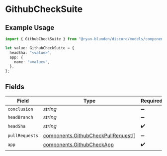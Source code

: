 # GithubCheckSuite

## Example Usage

```typescript
import { GithubCheckSuite } from "@ryan-blunden/discord/models/components";

let value: GithubCheckSuite = {
  headSha: "<value>",
  app: {
    name: "<value>",
  },
};
```

## Fields

| Field                                                                                    | Type                                                                                     | Required                                                                                 | Description                                                                              |
| ---------------------------------------------------------------------------------------- | ---------------------------------------------------------------------------------------- | ---------------------------------------------------------------------------------------- | ---------------------------------------------------------------------------------------- |
| `conclusion`                                                                             | *string*                                                                                 | :heavy_minus_sign:                                                                       | N/A                                                                                      |
| `headBranch`                                                                             | *string*                                                                                 | :heavy_minus_sign:                                                                       | N/A                                                                                      |
| `headSha`                                                                                | *string*                                                                                 | :heavy_check_mark:                                                                       | N/A                                                                                      |
| `pullRequests`                                                                           | [components.GithubCheckPullRequest](../../models/components/githubcheckpullrequest.md)[] | :heavy_minus_sign:                                                                       | N/A                                                                                      |
| `app`                                                                                    | [components.GithubCheckApp](../../models/components/githubcheckapp.md)                   | :heavy_check_mark:                                                                       | N/A                                                                                      |
